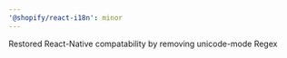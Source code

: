 ```yaml
---
'@shopify/react-i18n': minor
---
```


Restored React-Native compatability by removing unicode-mode Regex
